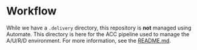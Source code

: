 # Workflow

While we have a `.delivery` directory, this repository is **not** managed using Automate. This directory is here for the ACC pipeline used to manage the A/U/R/D environment. For more information, see the [README.md](https://github.com/chef/chef-server/blob/master/README.md).
